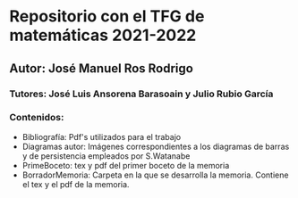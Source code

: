 # Repositorio con el TFG de matemáticas 2021-2022
## Autor: José Manuel Ros Rodrigo
### Tutores: José Luis Ansorena Barasoain y Julio Rubio García

### Contenidos:

- Bibliografía: Pdf's utilizados para el trabajo
- Diagramas autor: Imágenes correspondientes a los diagramas de barras y de 
persistencia empleados por S.Watanabe
- PrimeBoceto: tex y pdf del primer boceto de la memoria
- BorradorMemoria: Carpeta en la que se desarrolla la memoria. Contiene el tex
y el pdf de la memoria. 

